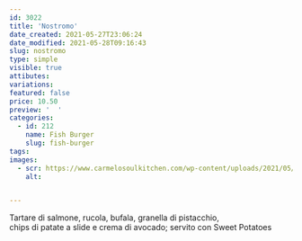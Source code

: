 ```yaml
---
id: 3022
title: 'Nostromo'
date_created: 2021-05-27T23:06:24
date_modified: 2021-05-28T09:16:43
slug: nostromo
type: simple
visible: true
attibutes: 
variations:
featured: false
price: 10.50
preview: '  '
categories: 
  - id: 212
    name: Fish Burger
    slug: fish-burger
tags: 
images: 
  - scr: https://www.carmelosoulkitchen.com/wp-content/uploads/2021/05/NOSTROMO-fs8.png
    alt: 


---
```


<p>Tartare di salmone, rucola, bufala, granella di pistacchio,<br />
chips di patate a slide e crema di avocado; servito con Sweet Potatoes</p>


